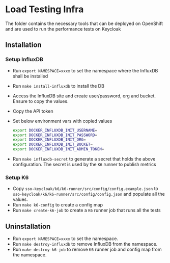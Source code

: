 # Load Testing Infra

The folder contains the necessary tools that can be deployed on OpenShift and are used to run the performance tests on Keycloak

## Installation

### Setup InfluxDB

- Run `export NAMESPACE=xxxx` to set the namespace where the InfluxDB shall be installed
- Run `make install-influxdb` to install the DB
- Access the InfluxDB site and create user/password, org and bucket. Ensure to copy the values.
- Copy the API token
- Set below environment vars with copied values

  ```sh
  export DOCKER_INFLUXDB_INIT_USERNAME=
  export DOCKER_INFLUXDB_INIT_PASSWORD=
  export DOCKER_INFLUXDB_INIT_ORG=
  export DOCKER_INFLUXDB_INIT_BUCKET=
  export DOCKER_INFLUXDB_INIT_ADMIN_TOKEN=
  ```

- Run `make influxdb-secret` to generate a secret that holds the above configuration. The secret is used by the `K6` runner to publish metrics

### Setup K6

- Copy `sso-keycloak/k6/k6-runner/src/config/config.example.json` to `sso-keycloak/k6/k6-runner/src/config/config.json` and populate all the values.
- Run `make k6-config` to create a config map
- Run `make create-k6-job` to create a `K6` runner job that runs all the tests

## Uninstallation

- Run `export NAMESPACE=xxxx` to set the namespace.
- Run `make destroy-influxdb` to remove InfluxDB from the namespace.
- Run `make destroy-k6-job` to remove `K6` runner job and config map from the namespace.

